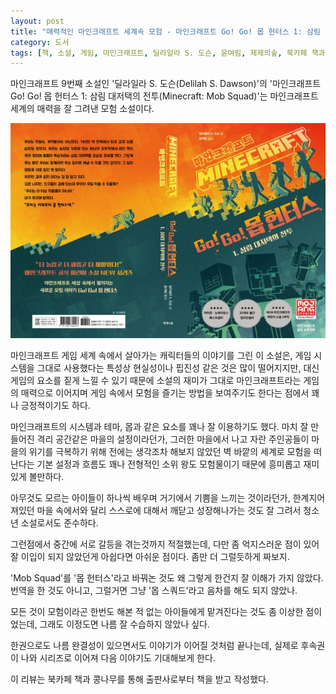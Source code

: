 ```yaml
---
layout: post
title: "매력적인 마인크래프트 세계속 모험 - 마인크래프트 Go! Go! 몹 헌터스 1: 삼림 대저택의 전투"
category: 도서
tags: [책, 소설, 게임, 마인크래프트, 딜라일라 S. 도슨, 윤여림, 제제의숲, 북카페 책과 콩나무, 서평]
---
```


마인크래프트 9번째 소설인
'딜라일라 S. 도슨(Delilah S. Dawson)'의
'마인크래프트 Go! Go! 몹 헌터스 1: 삼림 대저택의 전투(Minecraft: Mob Squad)'는
마인크래프트 세계의 매력을 잘 그려낸 모험 소설이다.

![표지](/images/book/minecraft-mob-squad-1-book-w640.jpg)

마인크래프트 게임 세계 속에서 살아가는 캐릭터들의 이야기를 그린 이 소설은,
게임 시스템을 그대로 사용했다는 특성상 현실성이나 핍진성 같은 것은 많이 떨어지지만,
대신 게임의 요소를 짙게 느낄 수 있기 때문에
소설의 재미가 그대로 마인크래프트라는 게임의 매력으로 이어지며
게임 속에서 모험을 즐기는 방법을 보여주기도 한다는 점에서 꽤나 긍정적이기도 하다.

마인크래프트의 시스템과 테마, 몹과 같은 요소를 꽤나 잘 이용하기도 했다.
마치 잘 만들어진 격리 공간같은 마을의 설정이라던가,
그러한 마을에서 나고 자란 주인공들이
마을의 위기를 극복하기 위해
전에는 생각조차 해보지 않았던 벽 바깥의 세계로 모험을 떠난다는
기본 설정과 흐름도
꽤나 전형적인 소위 왕도 모험물이기 때문에 흥미롭고 재미있게 볼만하다.

아무것도 모르는 아이들이 하나씩 배우며 거기에서 기쁨을 느끼는 것이라던가,
한계지어져있던 마을 속에서와 달리 스스로에 대해서 깨닫고
성장해나가는 것도 잘 그려서 청소년 소설로서도 준수하다.

그런점에서 중간에 서로 갈등을 겪는것까지 적절했는데,
다만 좀 억지스러운 점이 있어 잘 이입이 되지 않았던게 아쉽다면 아쉬운 점이다.
좀만 더 그럴듯하게 짜보지.

'Mob Squad'를 '몹 헌터스'라고 바꿔논 것도 왜 그렇게 한건지 잘 이해가 가지 않았다.
번역을 한 것도 아니고, 그럴거면 그냥 '몹 스쿼드'라고 음차를 해도 되지 않았나.

모든 것이 모험이라곤 한번도 해본 적 없는 아이들에게 맡겨진다는 것도 좀 이상한 점이었는데,
그래도 이정도면 나름 잘 수습하지 않았나 싶다.

한권으로도 나름 완결성이 있으면서도 이야기가 이어질 것처럼 끝나는데,
실제로 후속권이 나와 시리즈로 이어져
다음 이야기도 기대해보게 한다.



<div class="im im-info">
이 리뷰는 북카페 책과 콩나무를 통해 출판사로부터 책을 받고 작성했다.
</div>
